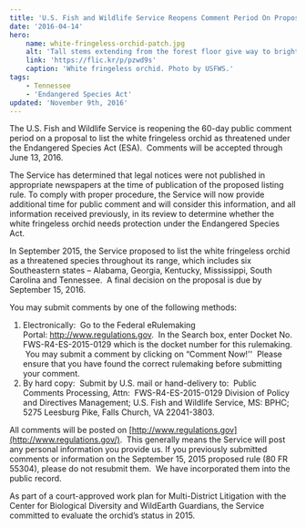 ```yaml
---
title: 'U.S. Fish and Wildlife Service Reopens Comment Period On Proposal to List the White Fringeless Orchid as Threatened'
date: '2016-04-14'
hero:
    name: white-fringeless-orchid-patch.jpg
    alt: 'Tall stems extending from the forest floor give way to bright white dangling flowers.'
    link: 'https://flic.kr/p/pzwd9s'
    caption: 'White fringeless orchid. Photo by USFWS.'
tags:
    - Tennessee
    - 'Endangered Species Act'
updated: 'November 9th, 2016'
---
```

The U.S. Fish and Wildlife Service is reopening the 60-day public comment period on a proposal to list the white fringeless orchid as threatened under the Endangered Species Act (ESA).  Comments will be accepted through June 13, 2016.  

The Service has determined that legal notices were not published in appropriate newspapers at the time of publication of the proposed listing rule. To comply with proper procedure, the Service will now provide additional time for public comment and will consider this information, and all information received previously, in its review to determine whether the white fringeless orchid needs protection under the Endangered Species Act.  

In September 2015, the Service proposed to list the white fringeless orchid as a threatened species throughout its range, which includes six Southeastern states – Alabama, Georgia, Kentucky, Mississippi, South Carolina and Tennessee.  A final decision on the proposal is due by September 15, 2016.

You may submit comments by one of the following methods: 

1.  Electronically:  Go to the Federal eRulemaking Portal: http://www.regulations.gov.  In the Search box, enter Docket No. FWS-R4-ES-2015-0129 which is the docket number for this rulemaking.  You may submit a comment by clicking on “Comment Now!''  Please ensure that you have found the correct rulemaking before submitting your comment. 
2.  By hard copy:  Submit by U.S. mail or hand-delivery to:  Public Comments Processing, Attn:  FWS-R4-ES-2015-0129 Division of Policy and Directives Management; U.S. Fish and Wildlife Service, MS: BPHC; 5275 Leesburg Pike, Falls Church, VA 22041-3803.

All comments will be posted on [http://www.regulations.gov](http://www.regulations.gov/).  This generally means the Service will post any personal information you provide us. If you previously submitted comments or information on the September 15, 2015 proposed rule (80 FR 55304), please do not resubmit them.  We have incorporated them into the public record.  

As part of a court-approved work plan for Multi-District Litigation with the Center for Biological Diversity and WildEarth Guardians, the Service committed to evaluate the orchid’s status in 2015.
